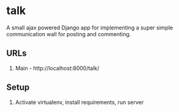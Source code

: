 # talk


A small ajax powered Django app for implementing a super simple communication wall for posting and commenting.


## URLs

1. Main - http://localhost:8000/talk/

## Setup

1. Activate virtualenv, install requirements, run server
